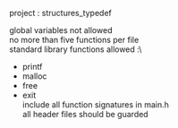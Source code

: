 project : structures_typedef

global variables not allowed\
no more than five functions per file\
standard library functions allowed :\
- printf
- malloc
- free
- exit\
include all function signatures in main.h\
all header files should be guarded
